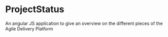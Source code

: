 # ProjectStatus
An angular JS application to give an overview on the different pieces of the Agile Delivery Platform
